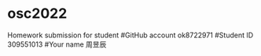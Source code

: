 # osc2022
Homework submission for student
#GitHub account 
ok8722971
#Student ID
309551013
#Your name
周昱辰
